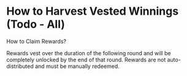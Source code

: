 # How to Harvest Vested Winnings \(Todo - All\)

How to Claim Rewards?

Rewards vest over the duration of the following round and will be completely unlocked by the end of that round. Rewards are not auto-distributed and must be manually redeemed.


